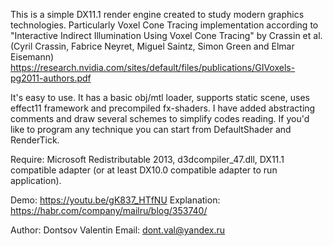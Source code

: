This is a simple DX11.1 render engine created to study modern graphics technologies. Particularly Voxel Cone Tracing implementation according to "Interactive Indirect Illumination Using Voxel Cone Tracing" by Crassin et al. (Cyril Crassin, Fabrice Neyret, Miguel Saintz, Simon Green and Elmar Eisemann) https://research.nvidia.com/sites/default/files/publications/GIVoxels-pg2011-authors.pdf

It's easy to use. It has a basic obj/mtl loader, supports static scene, uses effect11 framework and precompiled fx-shaders.
I have added abstracting comments and draw several schemes to simplify codes reading.
If you'd like to program any technique you can start from DefaultShader and RenderTick.

Require: Microsoft Redistributable 2013, d3dcompiler_47.dll, DX11.1 compatible adapter (or at least DX10.0 compatible adapter to run application).

Demo: https://youtu.be/gK837_HTfNU
Explanation: https://habr.com/company/mailru/blog/353740/

Author: Dontsov Valentin
Email: dont.val@yandex.ru